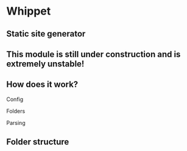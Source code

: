 # Whippet
## Static site generator

## This module is still under construction and is extremely unstable!


## How does it work?

Config

Folders

Parsing


## Folder structure

